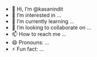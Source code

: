 - 👋 Hi, I’m @kasanindit
- 👀 I’m interested in ...
- 🌱 I’m currently learning ...
- 💞️ I’m looking to collaborate on ...
- 📫 How to reach me ...
- 😄 Pronouns: ...
- ⚡ Fun fact: ...

<!---
kasanindit/kasanindit is a ✨ special ✨ repository because its `README.md` (this file) appears on your GitHub profile.
You can click the Preview link to take a look at your changes.
--->

